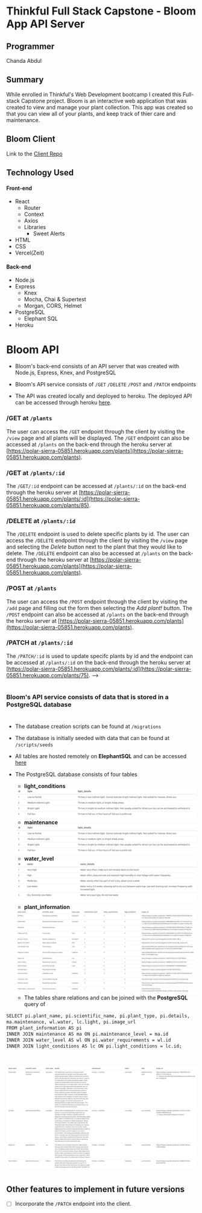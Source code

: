 # Thinkful Full Stack Capstone - Bloom App API Server

## Programmer
Chanda Abdul

## Summary

While enrolled in Thinkful's Web Development bootcamp I created this Full-stack Capstone project.  Bloom is an interactive web application that was created to view and manage your plant collection.  This app was created so that you can view all of your plants, and keep track of thier care and maintenance.

<!-- ## Bloom Server
Link to the [Live heroku server](https://polar-sierra-05851.herokuapp.com) -->

## Bloom Client
Link to the [Client Repo](https://github.com/ChandaHubbard/bloom-client)

## Technology Used
#### Front-end
- React
    - Router
    - Context
    - Axios
    - Libraries
        - Sweet Alerts
- HTML
- CSS
- Vercel(Zeit)

#### Back-end
- Node.js
- Express
    - Knex
    - Mocha, Chai & Supertest
    - Morgan, CORS, Helmet
- PostgreSQL
    - Elephant SQL
- Heroku

# 

# Bloom API
- Bloom's back-end consists of an API server that was created with Node.js, Express, Knex, and PostgreSQL
 
- Bloom's API service consists of `/GET` `/DELETE` `/POST` and `/PATCH` endpoints

- The API was created locally and deployed to heroku.  The deployed API can be accessed through heroku 
[here](https://polar-sierra-05851.herokuapp.com).

### /GET at `/plants`
The user can access the `/GET` endpoint through the client by visiting the `/view` page and all plants will be displayed.  The `/GET` endpoint can also be accessed at `/plants` on the back-end through the heroku server at [https://polar-sierra-05851.herokuapp.com/plants](https://polar-sierra-05851.herokuapp.com/plants).

### /GET at `/plants/:id`
The `/GET/:id` endpoint can be accessed at `/plants/:id` on the back-end through the heroku server at [https://polar-sierra-05851.herokuapp.com/plants/:id](https://polar-sierra-05851.herokuapp.com/plants/85).

### /DELETE at `/plants/:id`
The `/DELETE` endpoint is used to delete specific plants by id. The user can access the `/DELETE` endpoint through the client by visiting the `/view` page and selecting the <i>Delete</i> button next to the plant that they would like to delete.  The `/DELETE` endpoint can also be accessed at `/plants` on the back-end through the heroku server at [https://polar-sierra-05851.herokuapp.com/plants](https://polar-sierra-05851.herokuapp.com/plants).

### /POST at `/plants`
The user can access the `/POST` endpoint through the client by visiting the `/add` page and filling out the form then selecting the <i>Add plant!</i> button.  The `/POST` endpoint can also be accessed at `/plants` on the back-end through the heroku server at [https://polar-sierra-05851.herokuapp.com/plants](https://polar-sierra-05851.herokuapp.com/plants).

### /PATCH at `/plants/:id`
The `/PATCH/:id` is used to update specifc plants by id and the endpoint can be accessed at `/plants/:id` on the back-end through the heroku server at [https://polar-sierra-05851.herokuapp.com/plants/:id](https://polar-sierra-05851.herokuapp.com/plants/75). -->

# 
### Bloom's API service consists of data that is stored in a PostgreSQL database
# 

- The database creation scripts can be found at `/migrations`
- The database is initially seeded with data that can be found at `/scripts/seeds`
- All tables are hosted remotely on <b>ElephantSQL</b> and can be accessed 
[here](	postgres://xobyklgi:mFIiNp2lMwOg9rEodx2o-VpSxsFjKpEx@hanno.db.elephantsql.com:5432/xobyklgi)

- The PostgreSQL database consists of four tables 
    - <b>light_conditions</b> 
    <img src="./src/screens/light_conditions.png" alt="light_conditions table">

    - <b>maintenance</b> 
    <img src="./src/screens/light_conditions.png" alt="maintenance table">

    - <b>water_level</b> 
    <img src="./src/screens/water_level.png" alt="water_level table">

    - <b>plant_information</b> 
    <img src="./src/screens/plant_information.png" alt="plant_information table">

    - The tables share relations and can be joined with the <b>PostgreSQL</b> query of <br>

````
SELECT pi.plant_name, pi.scientific_name, pi.plant_type, pi.details, ma.maintenance, wl.water, lc.light, pi.image_url
FROM plant_information AS pi  
INNER JOIN maintenance AS ma ON pi.maintenance_level = ma.id  
INNER JOIN water_level AS wl ON pi.water_requirements = wl.id  
INNER JOIN light_conditions AS lc ON pi.light_conditions = lc.id;
````
<br><br>
<img src="./src/screens/table_join.png" alt="table join">

# 

## Other features to implement in future versions

- [ ] Incorporate the `/PATCH` endpoint into the client. 

